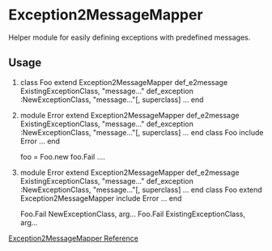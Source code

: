 # Exception2MessageMapper

Helper module for easily defining exceptions with predefined messages.

## Usage

1.
    class Foo
      extend Exception2MessageMapper
      def_e2message ExistingExceptionClass, "message..."
      def_exception :NewExceptionClass, "message..."[, superclass]
      ...
    end

2.
    module Error
      extend Exception2MessageMapper
      def_e2message ExistingExceptionClass, "message..."
      def_exception :NewExceptionClass, "message..."[, superclass]
      ...
    end
    class Foo
      include Error
      ...
    end

    foo = Foo.new
    foo.Fail ....

3.
    module Error
      extend Exception2MessageMapper
      def_e2message ExistingExceptionClass, "message..."
      def_exception :NewExceptionClass, "message..."[, superclass]
      ...
    end
    class Foo
      extend Exception2MessageMapper
      include Error
      ...
    end

    Foo.Fail NewExceptionClass, arg...
    Foo.Fail ExistingExceptionClass, arg...

[Exception2MessageMapper Reference](https://ruby-doc.org/stdlib-2.6/libdoc/e2mmap/rdoc/Exception2MessageMapper.html)
